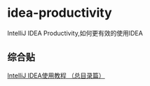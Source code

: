 # idea-productivity
IntelliJ IDEA Productivity,如何更有效的使用IDEA







## 综合贴

[IntelliJ IDEA使用教程 （总目录篇）](https://blog.csdn.net/qq_27093465/article/details/77449117)

